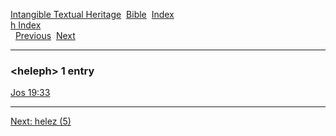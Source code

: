 [Intangible Textual Heritage](../../index)  [Bible](../index) 
[Index](index)   
[h Index](_h_)  
  [Previous](c05352)  [Next](c05354) 

------------------------------------------------------------------------

### &lt;heleph&gt; 1 entry

[Jos 19:33](../kjv/jos019.htm#033)  

------------------------------------------------------------------------

[Next: helez (5)](c05354)
